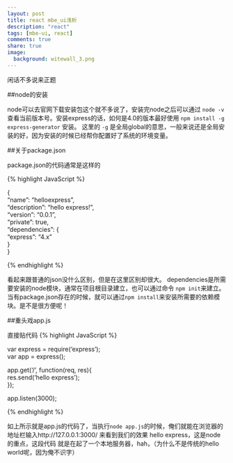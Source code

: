 ```yaml
---
layout: post
title: react mbe_ui浅析
description: "react"
tags: [mbe-ui, react]
comments: true
share: true
image:
  background: witewall_3.png
---
```


闲话不多说来正题

##node的安装

node可以去官网下载安装包这个就不多说了，安装完node之后可以通过 `node -v` 查看当前版本号。安装express的话，如何是4.0的版本最好使用 `npm install -g express-generator` 安装。
这里的 `-g` 是全局global的意思，一般来说还是全局安装的好，因为安装的时候已经帮你配置好了系统的环境变量。

##关于package.json

package.json的代码通常是这样的

{% highlight JavaScript %}

  {  
    “name”: “helloexpress”,  
    “description”: “hello express!”,  
    “version”: “0.0.1”,  
    “private”: true,  
    “dependencies”: {  
      “express”: “4.x”  
    }  
  }  

{% endhighlight %}
<!--more-->

看起来跟普通的json没什么区别，但是在这里区别却很大。 dependencies是所需要安装的node模块，通常在项目根目录建立，也可以通过命令 `npm init`来建立。当有package.json存在的时候，就可以通过`npm install`来安装所需要的依赖模块。是不是很方便呢！

##重头戏app.js

直接贴代码
{% highlight JavaScript %}

 var express = require(‘express’);  
 var app = express();  
    
 app.get(‘/’, function(req, res){  
   res.send(‘hello express’);  
 });  
    
 app.listen(3000);  

{% endhighlight %}

如上所示就是app.js的代码了，当执行`node app.js`的时候，俺们就能在浏览器的地址栏输入http://127.0.0.1:3000/ 来看到我们的效果 hello express，这是node的重点，这段代码
就是在起了一个本地服务器，hah，（为什么不是传统的hello world呢，因为俺不识字）